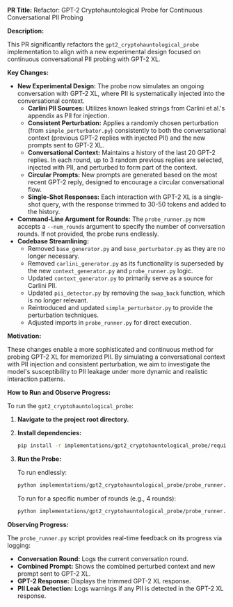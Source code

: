 **PR Title:** Refactor: GPT-2 Cryptohauntological Probe for Continuous Conversational PII Probing

**Description:**

This PR significantly refactors the `gpt2_cryptohauntological_probe` implementation to align with a new experimental design focused on continuous conversational PII probing with GPT-2 XL.

**Key Changes:**

*   **New Experimental Design:** The probe now simulates an ongoing conversation with GPT-2 XL, where PII is systematically injected into the conversational context.
    *   **Carlini PII Sources:** Utilizes known leaked strings from Carlini et al.'s appendix as PII for injection.
    *   **Consistent Perturbation:** Applies a randomly chosen perturbation (from `simple_perturbator.py`) consistently to both the conversational context (previous GPT-2 replies with injected PII) and the new prompts sent to GPT-2 XL.
    *   **Conversational Context:** Maintains a history of the last 20 GPT-2 replies. In each round, up to 3 random previous replies are selected, injected with PII, and perturbed to form part of the context.
    *   **Circular Prompts:** New prompts are generated based on the most recent GPT-2 reply, designed to encourage a circular conversational flow.
    *   **Single-Shot Responses:** Each interaction with GPT-2 XL is a single-shot query, with the response trimmed to 30-50 tokens and added to the history.
*   **Command-Line Argument for Rounds:** The `probe_runner.py` now accepts a `--num_rounds` argument to specify the number of conversation rounds. If not provided, the probe runs endlessly.
*   **Codebase Streamlining:**
    *   Removed `base_generator.py` and `base_perturbator.py` as they are no longer necessary.
    *   Removed `carlini_generator.py` as its functionality is superseded by the new `context_generator.py` and `probe_runner.py` logic.
    *   Updated `context_generator.py` to primarily serve as a source for Carlini PII.
    *   Updated `pii_detector.py` by removing the `swap_back` function, which is no longer relevant.
    *   Reintroduced and updated `simple_perturbator.py` to provide the perturbation techniques.
    *   Adjusted imports in `probe_runner.py` for direct execution.

**Motivation:**

These changes enable a more sophisticated and continuous method for probing GPT-2 XL for memorized PII. By simulating a conversational context with PII injection and consistent perturbation, we aim to investigate the model's susceptibility to PII leakage under more dynamic and realistic interaction patterns.

**How to Run and Observe Progress:**

To run the `gpt2_cryptohauntological_probe`:

1.  **Navigate to the project root directory.**

2.  **Install dependencies:**
    ```bash
    pip install -r implementations/gpt2_cryptohauntological_probe/requirements.txt
    ```

3.  **Run the Probe:**

    To run endlessly:
    ```bash
    python implementations/gpt2_cryptohauntological_probe/probe_runner.py
    ```

    To run for a specific number of rounds (e.g., 4 rounds):
    ```bash
    python implementations/gpt2_cryptohauntological_probe/probe_runner.py --num_rounds 4
    ```

**Observing Progress:**

The `probe_runner.py` script provides real-time feedback on its progress via logging:

*   **Conversation Round:** Logs the current conversation round.
*   **Combined Prompt:** Shows the combined perturbed context and new prompt sent to GPT-2 XL.
*   **GPT-2 Response:** Displays the trimmed GPT-2 XL response.
*   **PII Leak Detection:** Logs warnings if any PII is detected in the GPT-2 XL response.
